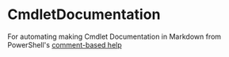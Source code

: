 # CmdletDocumentation
For automating making Cmdlet Documentation in Markdown from PowerShell's [comment-based help](https://learn.microsoft.com/en-us/powershell/module/microsoft.powershell.core/about/about_comment_based_help)